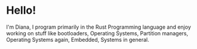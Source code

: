 # Hello!

I'm Diana, I program primarily in the Rust Programming language and enjoy working on stuff like bootloaders, Operating Systems, Partition managers, Operating Systems again, Embedded, Systems in general.
